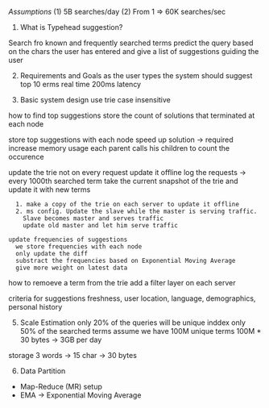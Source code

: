 *Assumptions*
(1) 5B searches/day
(2) From 1 => 60K searches/sec

1. What is Typehead suggestion?

  Search fro known and frequently searched terms
  predict the query based on the chars the user has entered and
    give a list of suggestions
  guiding the user

2. Requirements and Goals
  as the user types the system should suggest top 10 erms
  real time
  200ms latency

3. Basic system design
  use trie
  case insensitive
  
  how to find top suggestions
    store the count of solutions that terminated at each node

  store top suggestions with each node
    speed up solution -> required
    increase memory usage
    each parent calls his children to count the occurence

  update the trie
    not on every request
    update it offline
      log the requests -> every 1000th searched term
      take the current snapshot of the trie and update it with new terms

      1. make a copy of the trie on each server to update it offline
      2. ms config. Update the slave while the master is serving traffic.
        Slave becomes master and serves traffic
        update old master and let him serve traffic

    update frequencies of suggestions
      we store frequencies with each node
      only update the diff
      substract the frequencies based on Exponential Moving Average
      give more weight on latest data

  how to remoeve a term from the trie
    add a filter layer on each server

  criteria for suggestions
    freshness, user location, language, demographics, personal history

5. Scale Estimation
  only 20% of the queries will be unique
  inddex only 50% of the searched terms
  assume we have 100M unique terms
  100M * 30 bytes -> 3GB per day

  storage
    3 words -> 15 char -> 30 bytes

6. Data Partition

* Map-Reduce (MR) setup
* EMA -> Exponential Moving Average
